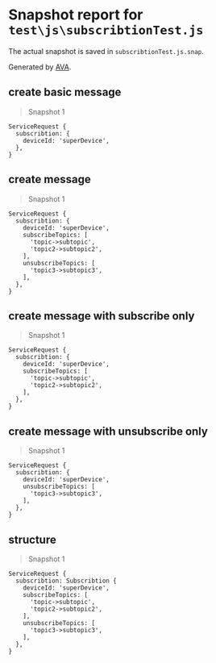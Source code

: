 # Snapshot report for `test\js\subscribtionTest.js`

The actual snapshot is saved in `subscribtionTest.js.snap`.

Generated by [AVA](https://ava.li).

## create basic message

> Snapshot 1

    ServiceRequest {
      subscribtion: {
        deviceId: 'superDevice',
      },
    }

## create message

> Snapshot 1

    ServiceRequest {
      subscribtion: {
        deviceId: 'superDevice',
        subscribeTopics: [
          'topic->subtopic',
          'topic2->subtopic2',
        ],
        unsubscribeTopics: [
          'topic3->subtopic3',
        ],
      },
    }

## create message with subscribe only

> Snapshot 1

    ServiceRequest {
      subscribtion: {
        deviceId: 'superDevice',
        subscribeTopics: [
          'topic->subtopic',
          'topic2->subtopic2',
        ],
      },
    }

## create message with unsubscribe only

> Snapshot 1

    ServiceRequest {
      subscribtion: {
        deviceId: 'superDevice',
        unsubscribeTopics: [
          'topic3->subtopic3',
        ],
      },
    }

## structure

> Snapshot 1

    ServiceRequest {
      subscribtion: Subscribtion {
        deviceId: 'superDevice',
        subscribeTopics: [
          'topic->subtopic',
          'topic2->subtopic2',
        ],
        unsubscribeTopics: [
          'topic3->subtopic3',
        ],
      },
    }
